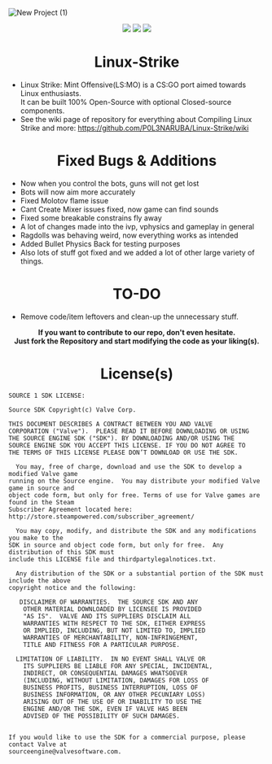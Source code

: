 ![New Project (1)](https://github.com/WH0LEWHALE/Linux-Strike/assets/76629678/9e820a54-dffc-4a6b-b231-1a304fd5e252)

<div align="center">
<img src="https://github.com/P0L3NARUBA/Linux-Strike/actions/workflows/kstrike-compile.yml/badge.svg">
<img src="https://img.shields.io/badge/Made_For-Linux_Based_OS-white?style=flat&logo=linux&logoColor=white">
<img src="https://img.shields.io/badge/Works%20Best_On-AMD_Graphics_Card-red?style=flat&logo=counterstrike&logoColor=white">
</div>


<h1 align="center"> Linux-Strike </h1>

* Linux Strike: Mint Offensive(LS:MO) is a CS:GO port aimed towards Linux enthusiasts.<br>
It can be built 100% Open-Source with optional Closed-source components.<br>
* See the wiki page of repository for everything about Compiling Linux Strike and more: https://github.com/P0L3NARUBA/Linux-Strike/wiki

 <h1 align="center"> Fixed Bugs & Additions </h1>

 - Now when you control the bots, guns will not get lost
 - Bots will now aim more accurately
 - Fixed Molotov flame issue
 - Cant Create Mixer issues fixed, now game can find sounds
 - Fixed some breakable constrains fly away
 - A lot of changes made into the ivp, vphysics and gameplay in general
 - Ragdolls was behaving weird, now everything works as intended
 - Added Bullet Physics Back for testing purposes
 - Also lots of stuff got fixed and we added a lot of other large variety of things.

<h1 align="center"> TO-DO </h1>

- Remove code/item leftovers and clean-up the unnecessary stuff.

**<p align="center">
If you want to contribute to our repo, don't even hesitate.<br>
Just fork the Repository and start modifying the code as your liking(s).</p>**

<h1 align="center"> License(s) </h1>

```
SOURCE 1 SDK LICENSE:

Source SDK Copyright(c) Valve Corp.  

THIS DOCUMENT DESCRIBES A CONTRACT BETWEEN YOU AND VALVE 
CORPORATION ("Valve").  PLEASE READ IT BEFORE DOWNLOADING OR USING 
THE SOURCE ENGINE SDK ("SDK"). BY DOWNLOADING AND/OR USING THE 
SOURCE ENGINE SDK YOU ACCEPT THIS LICENSE. IF YOU DO NOT AGREE TO 
THE TERMS OF THIS LICENSE PLEASE DON’T DOWNLOAD OR USE THE SDK.  

  You may, free of charge, download and use the SDK to develop a modified Valve game 
running on the Source engine.  You may distribute your modified Valve game in source and 
object code form, but only for free. Terms of use for Valve games are found in the Steam 
Subscriber Agreement located here: http://store.steampowered.com/subscriber_agreement/ 

  You may copy, modify, and distribute the SDK and any modifications you make to the 
SDK in source and object code form, but only for free.  Any distribution of this SDK must 
include this LICENSE file and thirdpartylegalnotices.txt.  
 
  Any distribution of the SDK or a substantial portion of the SDK must include the above 
copyright notice and the following: 

   DISCLAIMER OF WARRANTIES.  THE SOURCE SDK AND ANY 
    OTHER MATERIAL DOWNLOADED BY LICENSEE IS PROVIDED 
    "AS IS".  VALVE AND ITS SUPPLIERS DISCLAIM ALL 
    WARRANTIES WITH RESPECT TO THE SDK, EITHER EXPRESS 
    OR IMPLIED, INCLUDING, BUT NOT LIMITED TO, IMPLIED 
    WARRANTIES OF MERCHANTABILITY, NON-INFRINGEMENT, 
    TITLE AND FITNESS FOR A PARTICULAR PURPOSE.  

  LIMITATION OF LIABILITY.  IN NO EVENT SHALL VALVE OR 
    ITS SUPPLIERS BE LIABLE FOR ANY SPECIAL, INCIDENTAL, 
    INDIRECT, OR CONSEQUENTIAL DAMAGES WHATSOEVER 
    (INCLUDING, WITHOUT LIMITATION, DAMAGES FOR LOSS OF 
    BUSINESS PROFITS, BUSINESS INTERRUPTION, LOSS OF 
    BUSINESS INFORMATION, OR ANY OTHER PECUNIARY LOSS) 
    ARISING OUT OF THE USE OF OR INABILITY TO USE THE 
    ENGINE AND/OR THE SDK, EVEN IF VALVE HAS BEEN 
    ADVISED OF THE POSSIBILITY OF SUCH DAMAGES.  
 
       
If you would like to use the SDK for a commercial purpose, please contact Valve at 
sourceengine@valvesoftware.com.
```
